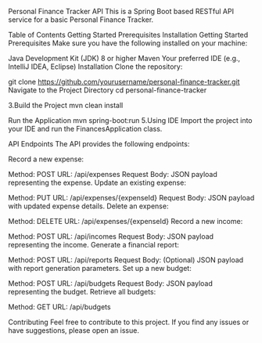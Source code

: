 Personal Finance Tracker API
This is a Spring Boot based RESTful API service for a basic Personal Finance Tracker.

Table of Contents
Getting Started
Prerequisites
Installation
Getting Started
Prerequisites
Make sure you have the following installed on your machine:

Java Development Kit (JDK) 8 or higher
Maven
Your preferred IDE (e.g., IntelliJ IDEA, Eclipse)
Installation
Clone the repository:

git clone https://github.com/yourusername/personal-finance-tracker.git
Navigate to the Project Directory cd personal-finance-tracker

3.Build the Project mvn clean install

Run the Application mvn spring-boot:run
5.Using IDE Import the project into your IDE and run the FinancesApplication class.

API Endpoints The API provides the following endpoints:

Record a new expense:

Method: POST URL: /api/expenses Request Body: JSON payload representing the expense. Update an existing expense:

Method: PUT URL: /api/expenses/{expenseId} Request Body: JSON payload with updated expense details. Delete an expense:

Method: DELETE URL: /api/expenses/{expenseId} Record a new income:

Method: POST URL: /api/incomes Request Body: JSON payload representing the income. Generate a financial report:

Method: POST URL: /api/reports Request Body: (Optional) JSON payload with report generation parameters. Set up a new budget:

Method: POST URL: /api/budgets Request Body: JSON payload representing the budget. Retrieve all budgets:

Method: GET URL: /api/budgets

Contributing Feel free to contribute to this project. If you find any issues or have suggestions, please open an issue.
